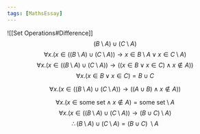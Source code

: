 ```yaml
---
tags: [MathsEssay]
---
```


![[Set Operations#Difference]]
$$
(B \setminus A) \cup (C \setminus A)
$$
$$\forall x. (x \in ((B \setminus A) \cup (C \setminus A)) \rightarrow x \in B \setminus A \lor x \in C \setminus A)$$
$$
\forall x. (x \in ((B \setminus A) \cup (C \setminus A)) \rightarrow ((x \in B \lor x \in C) \land x \notin A))
$$
$$\forall x. (x \in B \lor x \in C) = B \cup C$$

$$\forall x. (x \in ((B \setminus A) \cup (C \setminus A)) \rightarrow ((A \cup B) \land x \notin A))$$

$$\forall x. (x \in \textrm{some set} \land x \notin A) = \textrm{some set} \setminus A$$
$$
\forall x. (x \in ((B \setminus A) \cup (C \setminus A)) \rightarrow (B \cup C) \setminus A)
$$
$$
\therefore (B \setminus A) \cup (C \setminus A) = (B \cup C) \ \setminus A
$$